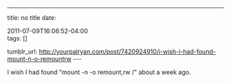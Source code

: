 ---
title: no title
date:

 2011-07-09T16:06:52-04:00  
tags:  []

tumblr_url:
http://yourpalryan.com/post/7420924910/i-wish-i-had-found-mount-n-o-remountrw
\-\--

I wish I had found "mount -n -o remount,rw /" about a week ago.
